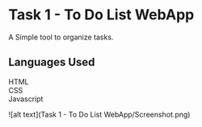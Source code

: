 # Task 1 - To Do List WebApp
A Simple tool to organize tasks.

## Languages Used
HTML </br>
CSS </br>
Javascript

<!-- Screenshot -->
![alt text](Task 1 - To Do List WebApp/Screenshot.png)
<br/>
<br/>
